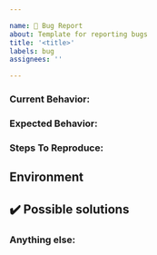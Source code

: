 ```yaml
---

name: 🐛 Bug Report
about: Template for reporting bugs
title: '<title>'
labels: bug
assignees: ''

---
```


<!--
Note: Please search to see if an issue already exists for the bug you encountered.
-->

### Current Behavior:
<!-- A concise description of what you're experiencing. -->

### Expected Behavior:
<!-- A concise description of what you expected to happen. -->

### Steps To Reproduce:
<!--
Example: steps to reproduce the behavior:
1. In this environment...
1. With this config...
1. Run '...'
1. See error...
-->

## Environment
<!-- What is the environment that the bug happens?
Example:
- OS: Ubuntu 20.04
- Node: 13.14.0
- npm: 7.6.3
-->

## ✔️ Possible solutions
<!-- (This section is optional.)
Any hint on how to solve the issue?
What parts of the code will be affected?
-->

### Anything else:
<!--
Links? References? Anything that will give us more context about the issue that you are encountering!
-->
